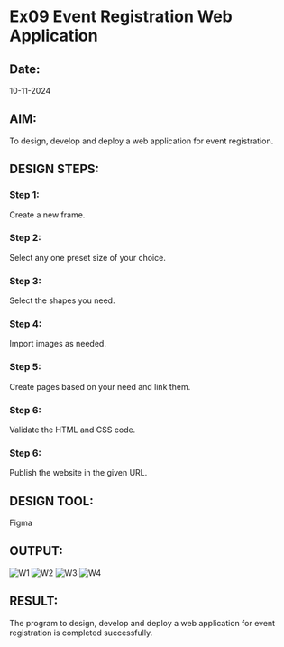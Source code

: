 # Ex09 Event Registration Web Application
## Date:
10-11-2024

## AIM:
To design, develop and deploy a web application for event registration.

## DESIGN STEPS:

### Step 1:
Create a new frame.

### Step 2:
Select any one preset size of your choice.

### Step 3:
Select the shapes you need.

### Step 4:
Import images as needed.

### Step 5:
Create pages based on your need and link them.

### Step 6:

Validate the HTML and CSS code.

### Step 6:

Publish the website in the given URL.

## DESIGN TOOL:
Figma

## OUTPUT:
![W1](https://github.com/user-attachments/assets/3175cb1c-6712-4666-8a9f-11645c9ffb51)
![W2](https://github.com/user-attachments/assets/119baaab-f85c-48af-b045-f1c827b5a6dd)
![W3](https://github.com/user-attachments/assets/dee05ad4-14e6-464f-982f-5d4787239575)
![W4](https://github.com/user-attachments/assets/a3aceb43-ba8a-457b-805d-64ab3887b0ee)

## RESULT:
The program to design, develop and deploy a web application for event registration is completed successfully.

